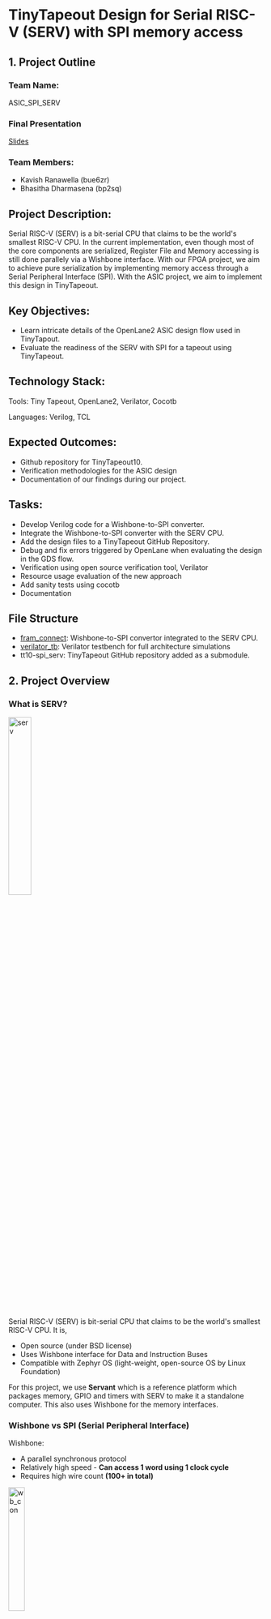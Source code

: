 # TinyTapeout Design for Serial RISC-V (SERV) with SPI memory access

## 1. Project Outline

### Team Name: 
ASIC_SPI_SERV

### Final Presentation
[Slides](https://myuva-my.sharepoint.com/:p:/g/personal/bp2sq_virginia_edu/EbR7KFxK4rZKp4n9x-FtiA0BusmC7vetWjMRAcpkG8rAVw?e=tEiBrJ)

### Team Members:
- Kavish Ranawella (bue6zr)
- Bhasitha Dharmasena (bp2sq)

## Project Description:
Serial RISC-V (SERV) is a bit-serial CPU that claims to be the world's smallest RISC-V CPU. In the current implementation, even though most of the core components are serialized, Register File and Memory accessing is still done parallely via a Wishbone interface. With our FPGA project, we aim to achieve pure serialization by implementing memory access through a Serial Peripheral Interface (SPI). With the ASIC project, we aim to implement this design in TinyTapeout.

## Key Objectives:
- Learn intricate details of the OpenLane2 ASIC design flow used in TinyTapout.
- Evaluate the readiness of the SERV with SPI for a tapeout using TinyTapeout.

## Technology Stack:
Tools: Tiny Tapeout, OpenLane2, Verilator, Cocotb

Languages: Verilog, TCL


## Expected Outcomes:
- Github repository for TinyTapeout10.
- Verification methodologies for the ASIC design
- Documentation of our findings during our project.


## Tasks:
- Develop Verilog code for a Wishbone-to-SPI converter.
- Integrate the Wishbone-to-SPI converter with the SERV CPU.
- Add the design files to a TinyTapeout GitHub Repository.
- Debug and fix errors triggered by OpenLane when evaluating the design in the GDS flow.
- Verification using open source verification tool, Verilator
- Resource usage evaluation of the new approach
- Add sanity tests using cocotb
- Documentation

## File Structure
- [fram_connect](https://github.com/hplp/2025-asic-design-projects-asic_spi_serv/tree/main/fram_connect): Wishbone-to-SPI convertor integrated to the SERV CPU.
- [verilator_tb](https://github.com/hplp/2025-asic-design-projects-asic_spi_serv/tree/main/verilator_tb): Verilator testbench for full architecture simulations
- tt10-spi_serv: TinyTapeout GitHub repository added as a submodule.

## 2. Project Overview

### What is SERV?

<p align="left">
  <img src="images/serv.png" alt="serv" width="30%">
</p>

Serial RISC-V (SERV) is bit-serial CPU that claims to be the world's smallest RISC-V CPU. It is,
- Open source (under BSD license)
- Uses Wishbone interface for Data and Instruction Buses
- Compatible with Zephyr OS (light-weight, open-source OS by Linux Foundation)

For this project, we use **Servant** which is a reference platform which packages memory, GPIO and timers with SERV to make it a standalone computer. This also uses Wishbone for the memory interfaces.

### Wishbone vs SPI (Serial Peripheral Interface)

Wishbone:
- A parallel synchronous protocol
- Relatively high speed - **Can access 1 word using 1 clock cycle**
- Requires high wire count **(100+ in total)**

<p align="left">
  <img src="images/wb_con_2.png" alt="wb_con" width="25%">
</p>

> *Figure: Wishbone connection*

SPI
- A synchronized serial communication protocol
- Can integrate with **4 wires total**
- A Master-Slave Architecture
- Relatively slow - **require 64 clock cycles to access 1 word** 

<p align="left">
  <img src="images/spi_con.png" alt="spi_con" width="40%">
</p>

> *Figure: SPI connection*

<p align="left">
  <img src="images/spi_read_2.png" alt="spi_read" width="80%">
</p>

> *Figure: SPI Read (1 word)*

### Why integrate SPI with SERV?

- **Decouples memory from CPU core**: Enables flexible memory placement and simplifies physical design for fabrication

- **Minimal pin count**: Communicates with external RAM using only 4 wires (MISO, MOSI, SCK, CS), reducing I/O complexity

- **Aligns with SERV’s bit-serial philosophy**: Maintains SERV’s ultra-minimal, bit-serial architecture by extending serial design principles to memory access

- **Shrinks logic footprint**: Removes internal RAM, reducing FPGA resource usage and improving area efficiency for ASIC targets

### Original SERV in TinyTapeout
Original SERV cannot fit into the largest size available in the TinyTapeout for an ASIC design. The following is the result we get when we try to fit it to 8x2 Tiles with a target placement density of 80%.

<p align="left">
  <img src="images/over_util.png" alt="over_util" width="60%">
</p>

Even for the largest size available, it would need 3594.862% utilization to fit this design into TinyTapeout. This is because the design for original SERV contains the Instruction and Data memories. This memory is very large when compared to the actual SERV processor. Moreover, creating memory from the basic logic elements used in TinyTapeout is not very efficient. **Hence, we are removing the memory from the ASIC design with this project and enhancing the design to use an external memory. Since we are using an SPI interface, the IO pins offered by TinyTapeout is enough to connect the memory externally.**

## 3. Results
### TinyTapeout Implementation

<p align="left">
  <img src="images/ttlogo_400.png" alt="utilization_error" width="15%">
</p>

We use the GitHub workflows available with TinyTapeout to generate the GDSII for the ASIC design of the SPI-SERV. The following are all the GitHub workflow we run,

<p align="left">
  <img src="images/workflows.png" alt="workflows" width="60%">
</p>

The final TT implementation made use of a total of 3X2 tiles with a 80% target placement density. The final utilization was 64.5% with a total wire length of 243537um. The picture illustrats the 3D rendered image of the GDSII of this design. 

<p align="left">
  <img src="images/TT_3D_rendered.png" alt="utilization_error" width="80%">
</p>

### Cocotb Testing
TT uses cocotb for testing in its GitHub workflows. The cocotb testing scripts were updated to add a sanity test for this design. In this sanity test, we run a simple program which covers loads (LW, LH, LB) and stores (SW, SH, SB) to check whether the design still works after each commit we add to the repository. The image below shows the output of this sanity test.

<p align="left">
  <img src="images/cocotb_tests.png" alt="utilization_error" width="80%">
  <figcaption style="text-align: center;">Figure: cocotb tests</figcaption>
</p>

> Please note that if 'No' was printed instead of 'Yes', it means that stores are not working.

### TinyTapeout Resource Utilization
The image below shows the overview resource utilization of our ASIC design for the SPI-SERV.

<p align="left">
  <img src="images/TT_resource_utilization.png" alt="utilization_error" width="80%">
  <figcaption>Figure: TinyTapeout Resource Utilization</figcaption>
</p>

### Verification 
#### The Dining Philosophers Problem
The Dining Philosophers Problem is a classic example in computer science that illustrates issues related to synchronization, concurrency, and resource sharing. The main objective of this is to avoid deadlock.

<p align="left">
  <img src="images/at_the_table.png" alt="utilization_error" width="40%">
</p>

* There are five philosophers sitting around a circular table.
* Each philosopher alternates between thinking and eating.
* In front of each philosopher is a plate of spaghetti, and between each pair of philosophers is one fork (so 5 philosophers, 5 forks total).
* To eat, a philosopher needs both the left and right forks.
* A philosopher must pick up the left fork and the right fork, eat, and then put them down.

The ASIC design was fully verified using the open-soure verification tool, Verilator. We cannot use any detailed simulators like ModelSim or Synopsys DVE since it would take couple of minutes just to print one word using SERV. Hence, we are doing this with Verilator, since it is light-weight and fast-enough to show the real-time execution of programs on SERV. In this video, we are demonstrating a program tackling this Dining Philosophers Problem running on Zephyr OS booted onto SERV. In the command that starts this simulation we need to give the baud-rate, program to execute and memory size. At the start, it prints that the Zephyr OS is successfully booted and then gives a description of the program it is going to run for the Dining Philosophers Problem. Once the program starts, it prints the status of each Philosopher one-by-one. The statuses include **Eating**, **Thinking**, **Starving**, **Holding one fork** and **Dropped one fork**. When the status of each philosopher change, it is updated on the terminal. Since this is a simulations, we could get very clean prints on the terminal.

<p align="left">
  <a href="https://drive.google.com/file/d/1RlvJeYeywYfrMxeHt2FA7NISYa-Ry-am/view?usp=share_link">
    <img src="images/Verilator_test.png" alt="Video Preview" width="80%">
  </a>
</p>

## 4. Conclusion

In the Project Overview, we have discussed why we need to integrate SPI into SERV. This project has achieved them as follows,

- **Decouples memory from CPU core**: Enables flexible memory placement and simplifies physical design for fabrication- <span style="color:dark green"> ***FULLY ACHIEVED***</span>

- **Minimal pin count**: Communicates with external RAM using only 4 wires (MISO, MOSI, SCK, CS), reducing I/O complexity - <span style="color:dark green"> ***FULLY ACHIEVED***</span>

- **Aligns with SERV’s bit-serial philosophy**: Maintains SERV’s ultra-minimal, bit-serial architecture by extending serial design principles to memory access - <span style="color:dark yellow"> ***PARTIALLY ACHIEVED***</span>

- **Shrinks logic footprint**: Removes internal RAM, reducing FPGA resource usage and improving area efficiency for ASIC targets - <span style="color:dark yellow"> ***PARTIALLY ACHIEVED***</span>

The first two were fully achieved, since now the memory is placed externally in an FRAM and accessed through SPI which only uses 4 wires. However, the last two were only partially achieved since for this project we are using a Wishbone-to-SPI convertor. The memory accessing is done serially but the Wishbone part still exists in the middle. We have reduced the footprint by moving the memory to an external device, but still we have added logic relevant to the convertor. By replacing Wishbone with SPI in future work, we can fully achieve these two as well. With this project, we have proved the feasibility of doing so.

## 5. Future Work

- **Eliminate Wishbone**: Replace the Wishbone bus with a fully bit-serial interconnect to further reduce logic complexity and align with SERV’s serial architecture.

- **Add bootloader support**: Enable loading programs such as Zephyr RTOS from SPI RAM or other sources at startup.

- **Integrate basic peripherals**:
  * **GPIO**: Provide general-purpose I/O for basic hardware interfacing.
  * **UART (RX)**: Allow serial communication for debugging or basic shell interaction.

- **Implement I2C-based memory access**: Use I2C as an alternative to SPI for connecting external RAM — reducing wire count even further in ultra-minimal systems.

## 6. References

- [Original SERV Github](https://github.com/olofk/serv)
- [Original SERV Documentation](https://serv.readthedocs.io/en/latest/reservoir.html)
